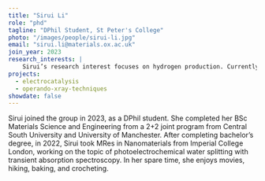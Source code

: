 ```yaml
---
title: "Sirui Li"
role: "phd"
tagline: "DPhil Student, St Peter's College"
photo: "/images/people/sirui-li.jpg"
email: "sirui.li@materials.ox.ac.uk"
join_year: 2023
research_interests: |
    Sirui’s research interest focuses on hydrogen production. Currently, her research is mainly around size-selected alloy nanoparticles for electrochemical water splitting. A newly acquired deposition method will be investigated in her research to synthesis optimized binary and ternary alloy nanoparticles with well-defined size and composition. Besides electronic spectroscopy and X-ray photoelectron spectroscopy, she will use advanced operando techniques to monitor changes of the optimized electrocatalysts in real electrochemical reaction environment.
projects:
  - electrocatalysis
  - operando-xray-techniques
showdate: false
---
```


Sirui joined the group in 2023, as a DPhil student. She completed her BSc Materials Science and Engineering from a 2+2 joint program from Central South University and University of Manchester. After completing bachelor’s degree, in 2022, Sirui took MRes in Nanomaterials from Imperial College London, working on the topic of photoelectrochemical water splitting with transient absorption spectroscopy. In her spare time, she enjoys movies, hiking, baking, and crocheting.

